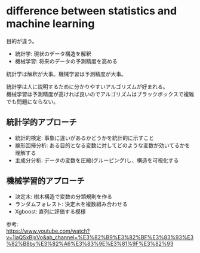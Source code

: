 # difference between statistics and machine learning
目的が違う。  
- 統計学: 現状のデータ構造を解釈
- 機械学習: 将来のデータの予測精度を高める

統計学は解釈が大事。機械学習は予測精度が大事。

統計学は人に説明するために分かりやすいアルゴリズムが好まれる。  
機械学習は予測精度が高ければ良いのでアルゴリズムはブラックボックスで複雑でも問題にならない。

## 統計学的アプローチ
- 統計的検定: 事象に違いがあるかどうかを統計的に示すこと
- 線形回帰分析: ある目的となる変数に対してどのような変数が効いてるかを理解する
- 主成分分析: データの変数を圧縮(グルーピング)し、構造を可視化する

## 機械学習的アプローチ
- 決定木: 樹木構造で変数の分類規則を作る
- ランダムフォレスト: 決定木を複数組み合わせる
- Xgboost: 直列に評価する模様

参考:  
https://www.youtube.com/watch?v=1jaQSxBjxVo&ab_channel=%E3%82%B9%E3%82%BF%E3%83%93%E3%82%B8by%E3%82%A6%E3%83%9E%E3%81%9F%E3%82%93